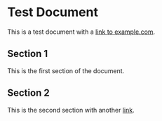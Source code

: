 # Test Document

This is a test document with a [link to example.com](https://example.com).

## Section 1

This is the first section of the document.

## Section 2

This is the second section with another [link](https://example.org).
